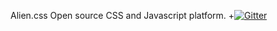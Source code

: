 Alien.css
Open source CSS and Javascript platform.
+[![Gitter](https://badges.gitter.im/KureHumanite/Alien.css.svg)](https://gitter.im/KureHumanite/Alien.css?utm_source=badge&utm_medium=badge&utm_campaign=pr-badge&utm_content=badge)
